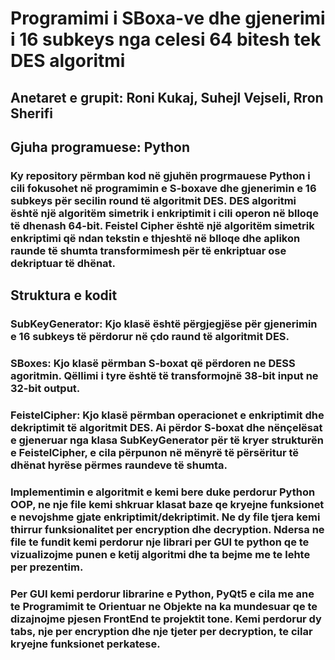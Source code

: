 # Programimi i SBoxa-ve dhe gjenerimi i 16 subkeys nga celesi 64 bitesh tek DES algoritmi
## Anetaret e grupit: Roni Kukaj, Suhejl Vejseli, Rron Sherifi
## Gjuha programuese: Python


### Ky repository përmban kod në gjuhën progrmauese Python i cili fokusohet në programimin e S-boxave dhe gjenerimin e 16 subkeys për secilin round të algoritmit DES. DES algoritmi është një algoritëm simetrik i enkriptimit i cili operon në blloqe të dhenash 64-bit. Feistel Cipher është një algoritëm simetrik enkriptimi që ndan tekstin e thjeshtë në blloqe dhe aplikon raunde të shumta transformimesh për të enkriptuar ose dekriptuar të dhënat.
## Struktura e kodit
### SubKeyGenerator: Kjo klasë është përgjegjëse për gjenerimin e 16 subkeys të përdorur në çdo raund të algoritmit DES.
### SBoxes: Kjo klasë përmban S-boxat që përdoren ne DESS agoritmin. Qëllimi i tyre është të transformojnë 38-bit input ne 32-bit output.
### FeistelCipher: Kjo klasë përmban operacionet e enkriptimit dhe dekriptimit të algoritmit DES. Ai përdor S-boxat dhe nënçelësat e gjeneruar nga klasa SubKeyGenerator për të kryer strukturën e FeistelCipher, e cila përpunon në mënyrë të përsëritur të dhënat hyrëse përmes raundeve të shumta.
### Implementimin e algoritmit e kemi bere duke perdorur Python OOP, ne nje file kemi shkruar klasat baze qe kryejne funksionet e nevojshme gjate enkriptimit/dekriptimit. Ne dy file tjera kemi thirrur funksionalitet per encryption dhe decryption. Ndersa ne file te fundit kemi perdorur nje librari per GUI te python qe te vizualizojme punen e ketij algoritmi dhe ta bejme me te lehte per prezentim.

### Per GUI kemi perdorur librarine e Python, PyQt5 e cila me ane te Programimit te Orientuar ne Objekte na ka mundesuar qe te dizajnojme pjesen FrontEnd te projektit tone. Kemi perdorur dy tabs, nje per encryption dhe nje tjeter per decryption, te cilar kryejne funksionet perkatese.